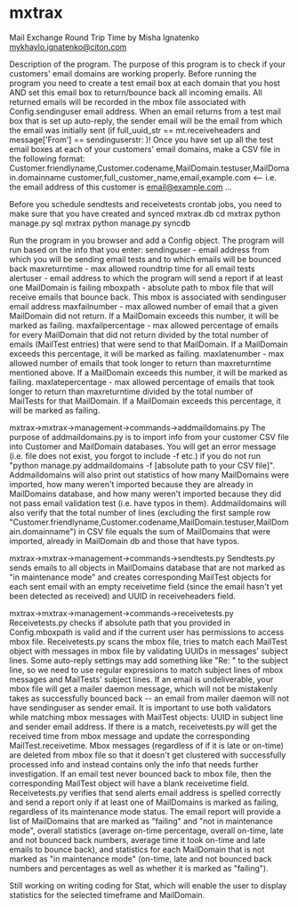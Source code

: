 mxtrax
======

Mail Exchange Round Trip Time
by Misha Ignatenko <mykhaylo.ignatenko@citon.com>

Description of the program.
The purpose of this program is to check if your customers' email domains are working properly. Before running the program you need to create a test email box at each domain that you host AND set this email box to return/bounce back all incoming emails. All returned emails will be recorded in the mbox file associated with Config.sendinguser email address. When an email returns from a test mail box that is set up auto-reply, the sender email will be the email from which the email was initially sent (if full_uuid_str == mt.receiveheaders and message['From'] == sendinguserstr: )! Once you have set up all the test email boxes at each of your customers' email domains, make a CSV file in the following format:
Customer.friendlyname,Customer.codename,MailDomain.testuser,MailDomain.domainname
customer,full_customer_name,email,example.com  		<-- i.e. the email address of this customer is email@example.com
…

Before you schedule sendtests and receivetests crontab jobs, you need to make sure that you have created and synced mxtrax.db
cd mxtrax
python manage.py sql mxtrax
python manage.py syncdb

Run the program in you browser and add a Config object. The program will run based on the info that you enter:
sendinguser - email address from which you will be sending email tests and to which emails will be bounced back
maxreturntime - max allowed roundtrip time for all email tests
alertuser - email address to which the program will send a report if at least one MailDomain is failing
mboxpath - absolute path to mbox file that will receive emails that bounce back. This mbox is associated with sendinguser email address
maxfailnumber - max allowed number of email that a given MailDomain did not return. If a MailDomain exceeds this number, it will be marked as failing.
maxfailpercentage - max allowed percentage of emails for every MailDomain that did not return divided by the total number of emails (MailTest entries) that were send to that MailDomain. If a MailDomain exceeds this percentage, it will be marked as failing.
maxlatenumber - max allowed number of emails that took longer to return than maxreturntime mentioned above. If a MailDomain exceeds this number, it will be marked as failing.
maxlatepercentage - max allowed percentage of emails that took longer to return than maxreturntime divided by the total number of MailTests for that MailDomain. If a MailDomain exceeds this percentage, it will be marked as failing.

mxtrax->mxtrax->management->commands->addmaildomains.py
The purpose of addmaildomains.py is to import info from your customer CSV file into Customer and MailDomain databases. You will get an error message (i.e. file does not exist, you forgot to include -f etc.) if you do not run "python manage.py addmaildomains -f [absolute path to your CSV file]". Addmaildomains will also print out statistics of how many MailDomains were imported, how many weren't imported because they are already in MailDomains database, and how many weren't imported because they did not pass email validation test (i.e. have typos in them). Addmaildomains will also verify that the total number of lines (excluding the first sample row "Customer.friendlyname,Customer.codename,MailDomain.testuser,MailDomain.domainname") in CSV file equals the sum of MailDomains that were imported, already in MailDomain db and those that have typos.

mxtrax->mxtrax->management->commands->sendtests.py
Sendtests.py sends emails to all objects in MailDomains database that are not marked as "in maintenance mode" and creates corresponding MailTest objects for each sent email with an empty receivetime field (since the email hasn't yet been detected as received) and UUID in receiveheaders field.

mxtrax->mxtrax->management->commands->receivetests.py
Receivetests.py checks if absolute path that you provided in Config.mboxpath is valid and if the current user has permissions to access mbox file. Receivetests.py scans the mbox file, tries to match each MailTest object with messages in mbox file by validating UUIDs in messages' subject lines. Some auto-reply settings may add something like "Re: " to the subject line, so we need to use regular expressions to match subject lines of mbox messages and MailTests' subject lines. If an email is undeliverable, your mbox file will get a mailer daemon message, which will not be mistakenly takes as successfully bounced back -- an email from mailer daemon will not have sendinguser as sender email. It is important to use both validators while matching mbox messages with MailTest objects: UUID in subject line and sender email address. If there is a match, receivetests.py will get the received time from mbox message and update the corresponding MailTest.receivetime. Mbox messages (regardless of if it is late or on-time) are deleted from mbox file so that it doesn't get clustered with successfully processed info and instead contains only the info that needs further investigation. If an email test never bounced back to mbox file, then the corresponding MailTest object will have a blank receivetime field. Receivetests.py verifies that send alerts email address is spelled correctly and send a report only if at least one of MailDomains is marked as failing, regardless of its maintenance mode status. The email report will provide a list of MailDomains that are marked as "failing" and "not in maintenance mode", overall statistics (average on-time percentage, overall on-time, late and not bounced back numbers, average time it took on-time and late emails to bounce back), and statistics for each MailDomain that is not marked as "in maintenance mode" (on-time, late and not bounced back numbers and percentages as well as whether it is marked as "failing").

Still working on writing coding for Stat, which will enable the user to display statistics for the selected timeframe and MailDomain.
